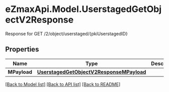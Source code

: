 # eZmaxApi.Model.UserstagedGetObjectV2Response
Response for GET /2/object/userstaged/{pkiUserstagedID}

## Properties

Name | Type | Description | Notes
------------ | ------------- | ------------- | -------------
**MPayload** | [**UserstagedGetObjectV2ResponseMPayload**](UserstagedGetObjectV2ResponseMPayload.md) |  | 

[[Back to Model list]](../README.md#documentation-for-models) [[Back to API list]](../README.md#documentation-for-api-endpoints) [[Back to README]](../README.md)

